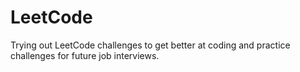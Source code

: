# LeetCode
Trying out LeetCode challenges to get better at coding and practice challenges for future job interviews.
